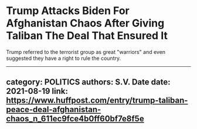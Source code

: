 # Trump Attacks Biden For Afghanistan Chaos After Giving Taliban The Deal That Ensured It

Trump referred to the terrorist group as great "warriors" and even suggested they have a right to rule the country.

---
category: POLITICS
authors: S.V. Date
date: 2021-08-19
link: https://www.huffpost.com/entry/trump-taliban-peace-deal-afghanistan-chaos_n_611ec9fce4b0ff60bf7e8f5e
---
